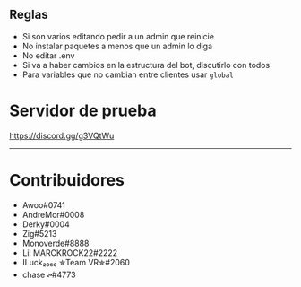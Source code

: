 ## Reglas
- Si son varios editando pedir a un admin que reinicie
- No instalar paquetes a menos que un admin lo diga
- No editar .env
- Si va a haber cambios en la estructura del bot, discutirlo con todos
- Para variables que no cambian entre clientes usar `global`

# Servidor de prueba

https://discord.gg/g3VQtWu

---

# Contribuidores
* Awoo\#0741
* AndreMor\#0008
* Derky\#0004
* Zig\#5213
* Monoverde\#8888
* Lil MARCKROCK22\#2222
* ILuck₂₀₆₀ ✯Team VR✯\#2060
* chase ᭧#4773